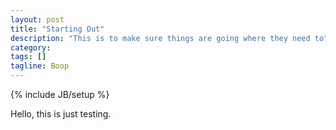 ```yaml
---
layout: post
title: "Starting Out"
description: "This is to make sure things are going where they need to"
category: 
tags: []
tagline: Boop
---
```

{% include JB/setup %}

Hello, this is just testing.